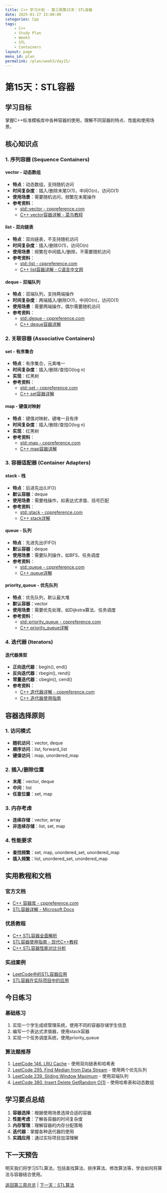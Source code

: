 ```yaml
---
title: C++ 学习计划 - 第三周第15天：STL容器
date: 2025-01-27 15:00:00
categories: Cpp
tags:
    - C++ 
    - Study Plan
    - Week3
    - STL
    - Containers
layout: page
menu_id: plan
permalink: /plan/week3/day15/
---
```


# 第15天：STL容器

## 学习目标
掌握C++标准模板库中各种容器的使用，理解不同容器的特点、性能和使用场景。

## 核心知识点

### 1. 序列容器 (Sequence Containers)

#### vector - 动态数组
- **特点**：动态数组，支持随机访问
- **时间复杂度**：插入/删除末尾O(1)，中间O(n)，访问O(1)
- **使用场景**：需要随机访问，频繁在末尾操作
- **参考资料**：
  - [std::vector - cppreference.com](https://en.cppreference.com/w/cpp/container/vector)
  - [C++ vector容器详解 - 菜鸟教程](https://www.runoob.com/cplusplus/cpp-vector-container.html)

#### list - 双向链表
- **特点**：双向链表，不支持随机访问
- **时间复杂度**：插入/删除O(1)，访问O(n)
- **使用场景**：频繁在中间插入/删除，不需要随机访问
- **参考资料**：
  - [std::list - cppreference.com](https://en.cppreference.com/w/cpp/container/list)
  - [C++ list容器详解 - C语言中文网](http://c.biancheng.net/view/6892.html)

#### deque - 双端队列
- **特点**：双端队列，支持两端操作
- **时间复杂度**：两端插入/删除O(1)，中间O(n)，访问O(1)
- **使用场景**：需要两端操作，偶尔需要随机访问
- **参考资料**：
  - [std::deque - cppreference.com](https://en.cppreference.com/w/cpp/container/deque)
  - [C++ deque容器详解](https://blog.csdn.net/weixin_43914604/article/details/104827688)

### 2. 关联容器 (Associative Containers)

#### set - 有序集合
- **特点**：有序集合，元素唯一
- **时间复杂度**：插入/删除/查找O(log n)
- **实现**：红黑树
- **参考资料**：
  - [std::set - cppreference.com](https://en.cppreference.com/w/cpp/container/set)
  - [C++ set容器详解](https://blog.csdn.net/weixin_43914604/article/details/105263965)

#### map - 键值对映射
- **特点**：键值对映射，键唯一且有序
- **时间复杂度**：插入/删除/查找O(log n)
- **实现**：红黑树
- **参考资料**：
  - [std::map - cppreference.com](https://en.cppreference.com/w/cpp/container/map)
  - [C++ map容器详解](https://blog.csdn.net/weixin_43914604/article/details/105264618)

### 3. 容器适配器 (Container Adapters)

#### stack - 栈
- **特点**：后进先出(LIFO)
- **默认容器**：deque
- **使用场景**：需要栈操作，如表达式求值、括号匹配
- **参考资料**：
  - [std::stack - cppreference.com](https://en.cppreference.com/w/cpp/container/stack)
  - [C++ stack详解](https://blog.csdn.net/weixin_43914604/article/details/105265280)

#### queue - 队列
- **特点**：先进先出(FIFO)
- **默认容器**：deque
- **使用场景**：需要队列操作，如BFS、任务调度
- **参考资料**：
  - [std::queue - cppreference.com](https://en.cppreference.com/w/cpp/container/queue)
  - [C++ queue详解](https://blog.csdn.net/weixin_43914604/article/details/105265652)

#### priority_queue - 优先队列
- **特点**：优先队列，默认最大堆
- **默认容器**：vector
- **使用场景**：需要优先处理，如Dijkstra算法、任务调度
- **参考资料**：
  - [std::priority_queue - cppreference.com](https://en.cppreference.com/w/cpp/container/priority_queue)
  - [C++ priority_queue详解](https://blog.csdn.net/weixin_43914604/article/details/105266000)

### 4. 迭代器 (Iterators)

#### 迭代器类型
- **正向迭代器**：begin(), end()
- **反向迭代器**：rbegin(), rend()
- **常量迭代器**：cbegin(), cend()
- **参考资料**：
  - [C++ 迭代器详解 - cppreference.com](https://en.cppreference.com/w/cpp/iterator)
  - [C++ 迭代器使用指南](https://blog.csdn.net/weixin_43914604/article/details/104828000)

## 容器选择原则

### 1. 访问模式
- **随机访问**：vector, deque
- **顺序访问**：list, forward_list
- **键值访问**：map, unordered_map

### 2. 插入/删除位置
- **末尾**：vector, deque
- **中间**：list
- **任意位置**：set, map

### 3. 内存考虑
- **连续存储**：vector, array
- **非连续存储**：list, set, map

### 4. 性能要求
- **查找频繁**：set, map, unordered_set, unordered_map
- **插入频繁**：list, unordered_set, unordered_map

## 实用教程和文档

### 官方文档
- [C++ 容器库 - cppreference.com](https://en.cppreference.com/w/cpp/container)
- [STL容器详解 - Microsoft Docs](https://docs.microsoft.com/en-us/cpp/standard-library/stl-containers)

### 优质教程
- [C++ STL容器全面解析](https://blog.csdn.net/weixin_43914604/article/details/104826000)
- [STL容器使用指南 - 现代C++教程](https://changkun.de/modern-cpp/zh-cn/05-pointers/)
- [C++ STL容器性能对比分析](https://www.cnblogs.com/skyfsm/p/6934246.html)

### 实战案例
- [LeetCode中的STL容器应用](https://leetcode-cn.com/problemset/all/)
- [STL容器在实际项目中的应用](https://github.com/huihut/interview#stl)

## 今日练习

### 基础练习
1. 实现一个学生成绩管理系统，使用不同的容器存储学生信息
2. 编写一个表达式求值器，使用stack容器
3. 实现一个任务调度系统，使用priority_queue

### 算法题推荐
1. [LeetCode 146. LRU Cache](https://leetcode.com/problems/lru-cache/) - 使用双向链表和哈希表
2. [LeetCode 295. Find Median from Data Stream](https://leetcode.com/problems/find-median-from-data-stream/) - 使用两个优先队列
3. [LeetCode 239. Sliding Window Maximum](https://leetcode.com/problems/sliding-window-maximum/) - 使用双端队列
4. [LeetCode 380. Insert Delete GetRandom O(1)](https://leetcode.com/problems/insert-delete-getrandom-o1/) - 使用哈希表和动态数组

## 学习要点总结

1. **容器选择**：根据使用场景选择合适的容器
2. **性能考虑**：了解各容器的时间复杂度
3. **内存管理**：理解容器的内存分配策略
4. **迭代器**：掌握各种迭代器的使用
5. **实践应用**：通过实际项目加深理解

## 下一天预告
明天我们将学习STL算法，包括查找算法、排序算法、修改算法等，学会如何将算法与容器结合使用。

[返回第三周总览](/plan/week3/) | [下一天：STL算法](/plan/week3/day16/)
